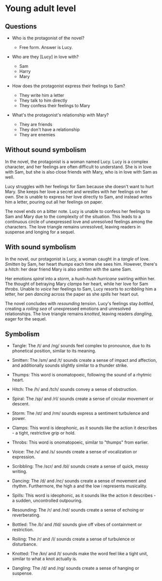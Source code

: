 # Young adult level

## Questions
- Who is the protagonist of the novel?
    - Free form. Answer is Lucy.

- Who are they [Lucy] in love with?
    - Sam
    - Harry
    - Mary

- How does the protagonist express their feelings to Sam?
    - They write him a letter
    - They talk to him directly
    - They confess their feelings to Mary

- What's the protagonist's relationship with Mary?
    - They are friends
    - They don't have a relationship
    - They are enemies

## Without sound symbolism
In the novel, the protagonist is a woman named Lucy. Lucy is a complex character, and her feelings are often difficult to understand. She is in love with Sam, but she is also close friends with Mary, who is in love with Sam as well.

Lucy struggles with her feelings for Sam because she doesn't want to hurt Mary. She keeps her love a secret and wrestles with her feelings on her own. She is unable to express her love directly to Sam, and instead writes him a letter, pouring out all her feelings on paper.

The novel ends on a bitter note. Lucy is unable to confess her feelings to Sam and Mary due to the complexity of the situation. This leads to a continuous circle of unexpressed love and unresolved feelings among the characters. The love triangle remains unresolved, leaving readers in suspense and longing for a sequel.


## With sound symbolism
In the novel, our protagonist is Lucy, a woman caught in a *tangle* of love. *Smitten* by Sam, her heart *thumps* each time she sees him. However, there's a *hitch*: her dear friend Mary is also *smitten* with the same Sam.

Her emotions *spiral* into a *storm*, a *hush-hush hurricane* swirling within her. The thought of betraying Mary *clamps* her heart, while her love for Sam *throbs*. Unable to *voice* her feelings to Sam, Lucy resorts to *scribbling* him a letter, her pen *dancing* across the paper as she *spills* her heart out.

The novel concludes with *resounding* tension. Lucy's feelings stay *bottled*, creating a *roiling sea* of unexpressed emotions and unresolved relationships. The love triangle remains *knotted*, leaving readers *dangling*, eager for the sequel.

## Symbolism
- Tangle: The /t/ and /ng/ sounds feel complex to pronounce, due to its phonetical position, similar to its meaning.

- Smitten: The /sm/ and /t/ sounds create a sense of impact and affection, and additionally sounds slightly similar to a thunder strike.

- Thumps: This word is onomatopoeic, following the sound of a rhytmic heart.

- Hitch: The /h/ and /tch/ sounds convey a sense of obstruction.

- Spiral: The /sp/ and /rl/ sounds create a sense of circular movement or descent.

- Storm: The /st/ and /rm/ sounds express a sentiment turbulence and power.

- Clamps: This word is ideophonic, as it sounds like the action it describes - a tight, restrictive grip or hold.

- Throbs: This word is onomatopoeic, similar to "thumps" from earlier.

- Voice: The /v/ and /s/ sounds create a sense of vocalization or expression.

- Scribbling: The /scr/ and /bl/ sounds create a sense of quick, messy writing.

- Dancing: The /d/ and /nc/ sounds create a sense of movement and rhythm. Furthermore, the high a and the low i represents musicality.

- Spills: This word is ideophonic, as it sounds like the action it describes - a sudden, uncontrolled outpouring.

- Resounding: The /r/ and /nd/ sounds create a sense of echoing or reverberating.

- Bottled: The /b/ and /tld/ sounds give off vibes of containment or restriction.

- Roiling: The /r/ and /l/ sounds create a sense of turbulence or disturbance.

- Knotted: The /kn/ and /t/ sounds make the word feel like a tight unit, similar to what a knot actually is.

- Dangling: The /d/ and /ng/ sounds create a sense of hanging or suspense.

